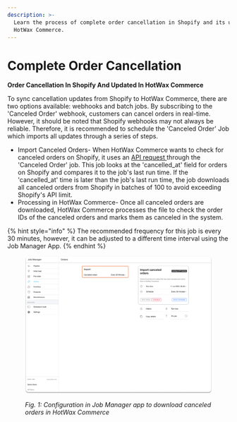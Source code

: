 ```yaml
---
description: >-
  Learn the process of complete order cancellation in Shopify and its update in
  HotWax Commerce.
---
```


# Complete Order Cancellation

**Order Cancellation In Shopify And Updated In HotWax Commerce**

To sync cancellation updates from Shopify to HotWax Commerce, there are two options available: webhooks and batch jobs. By subscribing to the 'Canceled Order' webhook, customers can cancel orders in real-time. However, it should be noted that Shopify webhooks may not always be reliable. Therefore, it is recommended to schedule the 'Canceled Order' Job which imports all updates through a series of steps.

* Import Canceled Orders- When HotWax Commerce wants to check for canceled orders on Shopify, it uses an [API request ](https://shopify.dev/docs/api/admin-rest/2023-04/resources/order#get-orders?status=any)through the 'Canceled Order' job. This job looks at the 'cancelled\_at' field for orders on Shopify and compares it to the job's last run time. If the 'cancelled\_at' time is later than the job's last run time, the job downloads all canceled orders from Shopify in batches of 100 to avoid exceeding Shopify's API limit.
* Processing in HotWax Commerce- Once all canceled orders are downloaded, HotWax Commerce processes the file to check the order IDs of the canceled orders and marks them as canceled in the system.

{% hint style="info" %}
The recommended frequency for this job is every 30 minutes, however, it can be adjusted to a different time interval using the Job Manager App.
{% endhint %}

<figure><img src="../.gitbook/assets/Cancel Orders.png" alt=""><figcaption><p><em>Fig. 1: Configuration in Job Manager app to download canceled orders in HotWax Commerce</em></p></figcaption></figure>

